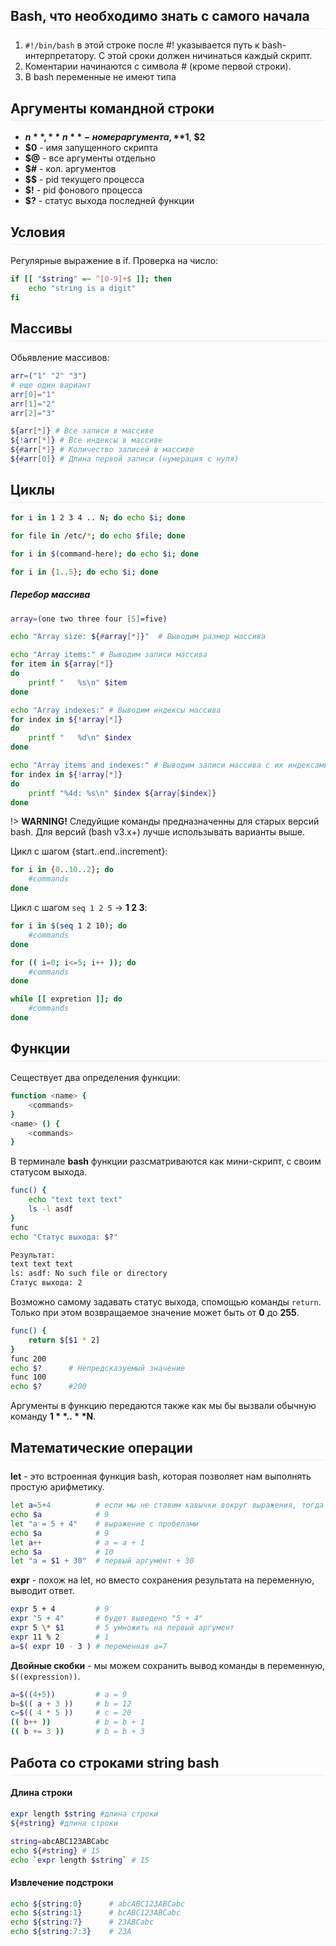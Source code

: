 <dl> 
<style>
h2 {
border-bottom: 1px solid #eaecef;
padding-bottom: .3em;
}
</style>
</dl>



## Bash, что необходимо знать с самого начала
1. `#!/bin/bash` в этой строке после #! указывается путь к bash-интерпретатору. C этой сроки должен ничинаться каждый скрипт.
2. Коментарии начинаются с символа # (кроме первой строки).
3. В bash переменные не имеют типа


## Аргументы командной строки
* **$n**, **n** - номер аргумента, **$1**, **$2**
* **$0** - имя запущенного скрипта
* **$@** - все аргументы отдельно
* **$#** - кол. аргументов
* **$$** - pid текущего процесса
* **$!** - pid фонового процесса
* **$?** - статус выхода последней функции


## Условия  
Регулярные выражение в if. Проверка на число:
```bash
if [[ "$string" =~ ^[0-9]+$ ]]; then
	echo "string is a digit"
fi

```

## Массивы
Обьявление массивов:
```bash
arr=("1" "2" "3")
# еще один вариант
arr[0]="1"
arr[1]="2"
arr[2]="3"

```

```bash
${arr[*]} # Все записи в массиве
${!arr[*]} # Все индексы в массиве
${#arr[*]} # Количество записей в массиве
${#arr[0]} # Длина первой записи (нумерация с нуля)
```

## Циклы
```bash 
for i in 1 2 3 4 .. N; do echo $i; done

for file in /etc/*; do echo $file; done

for i in $(command-here); do echo $i; done

for i in {1..5}; do echo $i; done
```

##### Перебор массива
```bash
array=(one two three four [5]=five)

echo "Array size: ${#array[*]}"  # Выводим размер массива

echo "Array items:" # Выводим записи массива
for item in ${array[*]}
do
    printf "   %s\n" $item
done

echo "Array indexes:" # Выводим индексы массива
for index in ${!array[*]}
do
    printf "   %d\n" $index
done

echo "Array items and indexes:" # Выводим записи массива с их индексами
for index in ${!array[*]}
do
    printf "%4d: %s\n" $index ${array[$index]}
done
```

!> **WARNING!** Следуйщие команды предназначенны для старых версий bash. 
Для версий (bash v3.x+) лучше использывать варианты выше.

Цикл с шагом {start..end..increment}:
```bash
for i in {0..10..2}; do
	#commands
done
```

Цикл с шагом `seq 1 2 5` -> **1 2 3**:
```bash
for i in $(seq 1 2 10); do
	#commands
done
```

```bash
for (( i=0; i<=5; i++ )); do
	#commands
done
```

```bash
while [[ expretion ]]; do
	#commands
done
```


## Функции
Сеществует два определения функции:
```bash
function <name> {
	<commands>
}
<name> () {
	<commands>
}
```

В терминале **bash** функции разсматриваются как мини-скрипт, с своим статусом выхода.
```bash
func() {
	echo "text text text"
	ls -l asdf
}
func
echo "Статус выхода: $?"

Результат:
text text text
ls: asdf: No such file or directory
Статус выхода: 2
```

Возможно самому задавать статус выхода, спомощью команды `return`.
Только при этом возвращаемое значение может быть от **0** до **255**.
```bash
func() {
	return $[$1 * 2]
}
func 200
echo $?      # Непредсказуемый значение 
func 100
echo $?      #200
```

Аргументы в функцию передаются также как мы бы вызвали обычную команду **$1**..**$N**.


## Математические операции
**let** - это встроенная функция bash, которая позволяет нам выполнять простую арифметику.
```bash
let a=5+4          # если мы не ставим кавычки вокруг выражения, тогда оно должно быть без пробелов 
echo $a            # 9
let "a = 5 + 4"    # выражение с пробелами
echo $a            # 9
let a++            # a = a + 1
echo $a            # 10
let "a = $1 + 30"  # первый аргумент + 30 
```

**expr** - похож на let, но вместо сохранения результата на переменную, выводит ответ.
```bash
expr 5 + 4         # 9
expr "5 + 4"       # будет выведено "5 + 4"
expr 5 \* $1       # 5 умножить на первый аргумент
expr 11 % 2        # 1
a=$( expr 10 - 3 ) # переменная a=7
```

**Двойные скобки** - мы можем сохранить вывод команды в переменную, `$((expression))`.
```bash
a=$((4+5))         # a = 9
b=$(( a + 3 ))     # b = 12
c=$(( 4 * 5 ))     # c = 20
(( b++ ))          # b = b + 1
(( b += 3 ))       # b = b + 3
```

## Работа со строками string bash

#### Длина строки
```bash
expr length $string #длина строки
${#string} #длина строки

string=abcABC123ABCabc
echo ${#string} # 15
echo `expr length $string` # 15
```

#### Извлечение подстроки
```bash
echo ${string:0}      # abcABC123ABCabc
echo ${string:1}      # bcABC123ABCabc
echo ${string:7}      # 23ABCabc
echo ${string:7:3}    # 23A
```
